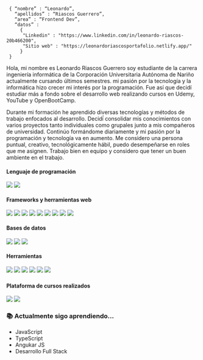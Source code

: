 ```shell
 { “nombre” : “Leonardo”,
   “apellidos” : “Riascos Guerrero”,
   “area” : “Frontend Dev”,
   “datos” : 
     { 
      "Linkedin" : "https://www.linkedin.com/in/leonardo-riascos-20b466200", 
      "Sitio web" : "https://leonardoriascosportafolio.netlify.app/"
     }
 }
```

Hola, mi nombre es Leonardo Riascos Guerrero soy estudiante de la carrera ingeniería informática de la Corporación Universitaria Autónoma de Nariño actualmente cursando últimos semestres. mi pasión por la tecnología y la informática hizo crecer mi interés por la programación. Fue así que decidí estudiar más a fondo sobre el desarrollo web realizando cursos en Udemy, YouTube y OpenBootCamp. 

Durante mi formación he aprendido diversas tecnologías y métodos de trabajo enfocados al desarrollo. Decidí́ consolidar mis conocimientos con varios proyectos tanto individuales como grupales junto a mis compañeros de universidad. Continúo formándome diariamente y mi pasión por la programación y tecnología va en aumento. Me considero una persona puntual, creativo, tecnológicamente hábil, puedo desempeñarse en roles que me asignen. Trabajo bien en equipo y considero que tener un buen ambiente en el trabajo.

<h4>Lenguaje de programación</h4>
<p>
  <img src="https://img.shields.io/badge/JavaScript-F7DF1E?style=for-the-badge&logo=javascript&logoColor=black">
  <img src="https://img.shields.io/badge/Typescrip-blue?style=for-the-badge&logo=Typescript&logoColor=white">
</p>

<h4>Frameworks y herramientas web</h4>
<p>
  <img src="https://img.shields.io/badge/HTML5-E34F26?style=for-the-badge&logo=html5&logoColor=white">
  <img src="https://img.shields.io/badge/CSS3-1572B6?style=for-the-badge&logo=css3&logoColor=white">
 <img src="https://img.shields.io/badge/Bootstrap-563D7C?style=for-the-badge&logo=bootstrap&logoColor=white">
 <img src="https://img.shields.io/badge/Tailwind_CSS-38B2AC?style=for-the-badge&logo=tailwind-css&logoColor=white">
  <img src="https://img.shields.io/badge/Sass-CC6699?style=for-the-badge&logo=sass&logoColor=white">
  <img src="https://img.shields.io/badge/Node.js-43853D?style=for-the-badge&logo=node.js&logoColor=white">
 <img src="https://img.shields.io/badge/NestJs-E0234E?style=for-the-badge&logo=nestjs&logoColor=white">
  <img src="https://img.shields.io/badge/Angular-red?style=for-the-badge&logo=angular&logoColor=white">
 <img src="https://img.shields.io/badge/Prisma-3982CE?style=for-the-badge&logo=Prisma&logoColor=white">
</p>

<h4>Bases de datos</h4>
<p>
   <img src="https://img.shields.io/badge/MySQL-005C84?style=for-the-badge&logo=mysql&logoColor=white">
   <img src="https://img.shields.io/badge/PostgreSQL-316192?style=for-the-badge&logo=postgresql&logoColor=white">
  <img src="https://img.shields.io/badge/MongoDB-4EA94B?style=for-the-badge&logo=mongodb&logoColor=white">
</p>

<h4>Herramientas</h4>
<p>
   <img src="https://img.shields.io/badge/Postman-F05032?style=for-the-badge&logo=postman&logoColor=white">
  <img src="https://img.shields.io/badge/Jira-0052CC?style=for-the-badge&logo=Jira&logoColor=white">
  <img src="https://img.shields.io/badge/Bitbucket-0747a6?style=for-the-badge&logo=bitbucket&logoColor=white">
  <img src="https://img.shields.io/badge/GitHub-100000?style=for-the-badge&logo=github&logoColor=white">
  <img src="https://img.shields.io/badge/Git-F05032?style=for-the-badge&logo=git&logoColor=white">
  <img src="https://img.shields.io/badge/Microsoft_Excel-217346?style=for-the-badge&logo=microsoft-excel&logoColor=white">

</p>

### <h4>Plataforma de cursos realizados</h4> 
  <p>
 <img src="https://img.shields.io/badge/Udemy-EC5252?style=for-the-badge&logo=Udemy&logoColor=white">
   <img src="https://img.shields.io/badge/YouTube-FF0000?style=for-the-badge&logo=youtube&logoColor=white">
 </p>
 

### 📚 Actualmente sigo aprendiendo... 

- JavaScript
- TypeScript
- Angukar JS
- Desarrollo Full Stack
